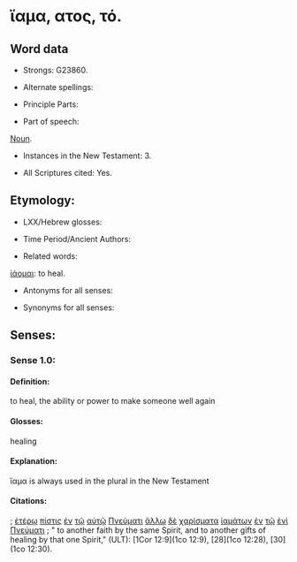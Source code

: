 # ἴαμα, ατος, τό.

<!-- Status: S3=Needs2ndReview -->
<!-- Lexica used for edits: BDAG, LN, FFM, A-S  -->

## Word data

* Strongs: G23860.

* Alternate spellings:

* Principle Parts: 

* Part of speech: 

[Noun](http://ugg.readthedocs.io/en/latest/noun.html).

* Instances in the New Testament: 3.

* All Scriptures cited: Yes.

## Etymology: 

* LXX/Hebrew glosses: 


* Time Period/Ancient Authors: 


* Related words: 

[ἰάομαι](..\G23900\01.md): to heal.

* Antonyms for all senses:

* Synonyms for all senses: 


## Senses:


### Sense  1.0: 

#### Definition: 

to heal, the ability or power to make someone well again

#### Glosses: 

healing

#### Explanation: 

ἴαμα is always used in the plural in the New Testament

#### Citations: 

; [ἑτέρῳ](../G20870/01.md) [πίστις](../G41020/01.md) [ἐν](../G17220/01.md) [τῷ](../G35880/01.md) [αὐτῷ](../G08460/01.md) [Πνεύματι](../G41510/01.md) [ἄλλῳ](../G02430/01.md) [δὲ](../G11610/01.md) [χαρίσματα](../G54860/01.md) [ἰαμάτων](../G23860/01.md) [ἐν](../G17220/01.md) [τῷ](../G35880/01.md) [ἑνὶ](../G15200/01.md) [Πνεύματι](../G41510/01.md)
; " to another faith by the same Spirit, and to another gifts of healing by that one Spirit," (ULT): 
[1Cor 12:9](1co 12:9), [28](1co 12:28), [30](1co 12:30).
